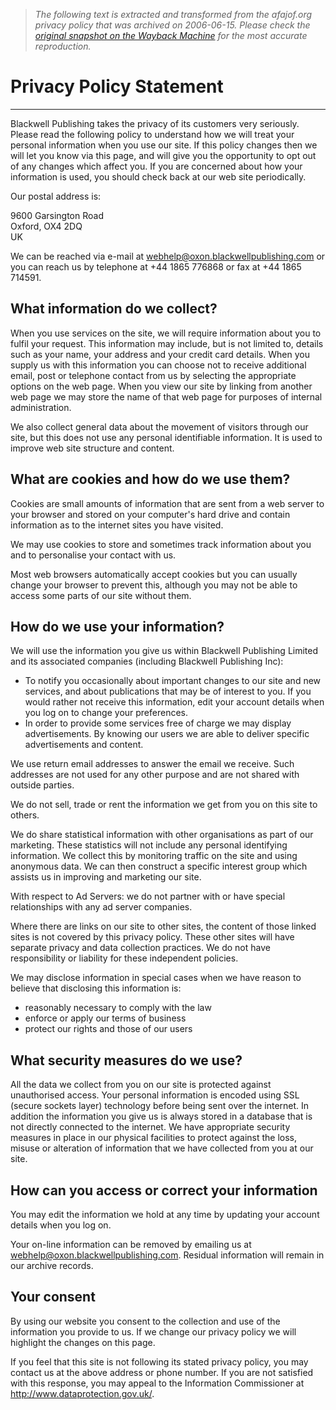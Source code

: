 > *The following text is extracted and transformed from the afajof.org privacy policy that was archived on 2006-06-15. Please check the [original snapshot on the Wayback Machine](https://web.archive.org/web/20060615021612id_/http%3A//www.afajof.org/site/privacy.asp) for the most accurate reproduction.*

# Privacy Policy Statement

* * *

Blackwell Publishing takes the privacy of its customers very seriously. Please read the following policy to understand how we will treat your personal information when you use our site. If this policy changes then we will let you know via this page, and will give you the opportunity to opt out of any changes which affect you. If you are concerned about how your information is used, you should check back at our web site periodically.

Our postal address is:

9600 Garsington Road  
Oxford, OX4 2DQ  
UK

We can be reached via e-mail at [webhelp@oxon.blackwellpublishing.com](mailto:webhelp@oxon.blackwellpublishing.com) or you can reach us by telephone at +44 1865 776868 or fax at +44 1865 714591.

## What information do we collect?

When you use services on the site, we will require information about you to fulfil your request. This information may include, but is not limited to, details such as your name, your address and your credit card details. When you supply us with this information you can choose not to receive additional email, post or telephone contact from us by selecting the appropriate options on the web page. When you view our site by linking from another web page we may store the name of that web page for purposes of internal administration.

We also collect general data about the movement of visitors through our site, but this does not use any personal identifiable information. It is used to improve web site structure and content.

## What are cookies and how do we use them?

Cookies are small amounts of information that are sent from a web server to your browser and stored on your computer's hard drive and contain information as to the internet sites you have visited.

We may use cookies to store and sometimes track information about you and to personalise your contact with us.

Most web browsers automatically accept cookies but you can usually change your browser to prevent this, although you may not be able to access some parts of our site without them.

## How do we use your information?

We will use the information you give us within Blackwell Publishing Limited and its associated companies (including Blackwell Publishing Inc):

  * To notify you occasionally about important changes to our site and new services, and about publications that may be of interest to you. If you would rather not receive this information, edit your account details when you log on to change your preferences. 
  * In order to provide some services free of charge we may display advertisements. By knowing our users we are able to deliver specific advertisements and content.



We use return email addresses to answer the email we receive. Such addresses are not used for any other purpose and are not shared with outside parties.

We do not sell, trade or rent the information we get from you on this site to others.

We do share statistical information with other organisations as part of our marketing. These statistics will not include any personal identifying information. We collect this by monitoring traffic on the site and using anonymous data. We can then construct a specific interest group which assists us in improving and marketing our site.

With respect to Ad Servers: we do not partner with or have special relationships with any ad server companies.

Where there are links on our site to other sites, the content of those linked sites is not covered by this privacy policy. These other sites will have separate privacy and data collection practices. We do not have responsibility or liability for these independent policies.

We may disclose information in special cases when we have reason to believe that disclosing this information is:

  * reasonably necessary to comply with the law
  * enforce or apply our terms of business
  * protect our rights and those of our users



## What security measures do we use?

All the data we collect from you on our site is protected against unauthorised access. Your personal information is encoded using SSL (secure sockets layer) technology before being sent over the internet. In addition the information you give us is always stored in a database that is not directly connected to the internet. We have appropriate security measures in place in our physical facilities to protect against the loss, misuse or alteration of information that we have collected from you at our site.

## How can you access or correct your information

You may edit the information we hold at any time by updating your account details when you log on.

Your on-line information can be removed by emailing us at [webhelp@oxon.blackwellpublishing.com](mailto:webhelp@oxon.blackwellpublishing.com). Residual information will remain in our archive records.

## Your consent

By using our website you consent to the collection and use of the information you provide to us. If we change our privacy policy we will highlight the changes on this page.

If you feel that this site is not following its stated privacy policy, you may contact us at the above address or phone number. If you are not satisfied with this response, you may appeal to the Information Commissioner at <http://www.dataprotection.gov.uk/>. 
